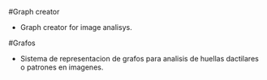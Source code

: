 #Graph creator
- Graph creator for image analisys. 

#Grafos
- Sistema de representacion de grafos para analisis de huellas dactilares o patrones en imagenes.
